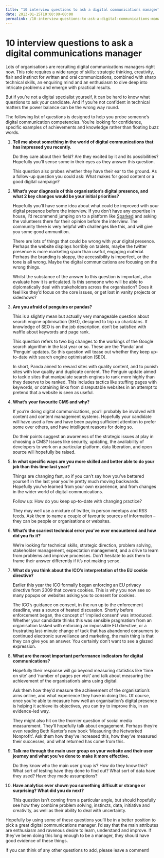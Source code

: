```yaml
---
title: "10 interview questions to ask a digital communications manager"
date: 2013-01-15T10:00:00+00:00
permalink: /10-interview-questions-to-ask-a-digital-communications-manager
---
```


# 10 interview questions to ask a digital communications manager

Lots of organisations are recruiting digital communications managers right now. This role requires a wide range of skills: strategic thinking, creativity, flair and instinct for written and oral communications, combined with sharp technical skills, an enquiring mind and an enthusiasm to dive deep into intricate problems and emerge with practical results.

But if you’re not a digital specialist yourself, it can be hard to know what questions to ask your candidate. And if you’re not confident in technical matters the power balance can be the wrong way round.

The following list of questions is designed to help you probe someone’s digital communication competencies. You’re looking for confidence, specific examples of achievements and knowledge rather than floating buzz words.

1. **Tell me about something in the world of digital communications that has impressed you recently.**

   Do they care about their field? Are they excited by it and its possibilities? Hopefully you’ll sense some in their eyes as they answer this question.

   This question also probes whether they have their ear to the ground. As a follow-up question you could ask: What makes for good content or a good digital campaign?

2. **What’s your diagnosis of this organisation’s digital presence, and what 2 key changes would be your initial priorities?**

   Hopefully you’ll have some idea about what could be improved with your digital presence before the interview. If you don’t have any expertise in house, I’d recommend jumping on to a platform like [Sparked](http://www.sparked.com/) and asking the volunteers there for their opinion before the interview. The community there is very helpful with challenges like this, and will give you some good ammunition.

   There are lots of things that could be wrong with your digital presence. Perhaps the website displays horribly on tablets, maybe the twitter presence is more marketing spam than useful, engaging material. Perhaps the branding is sloppy, the accessibility is imperfect, or the tone is all wrong. Maybe the digital communications are focusing on the wrong things.

   Whilst the substance of the answer to this question is important, also evaluate how it is articulated. Is this someone who will be able to diplomatically deal with stakeholders across the organisation? Does it feel like they’d focus on the core issues, or get lost in vanity projects or sideshows?

3. **Are you afraid of penguins or pandas?**

   This is a slightly mean but actually very manageable question about search engine optimisation (SEO), designed to trip up charlatans. If knowledge of SEO is on the job description, don’t be satisfied with waffle about keywords and page rank.

   This question refers to two big changes to the workings of the Google search algorithm in the last year or so. These are the ‘Panda’ and ‘Penguin’ updates. So this question will tease out whether they keep up-to-date with search engine optimisation (SEO).

   In short, Panda aimed to reward sites with quality content, and to punish sites with low quality and duplicate content. The Penguin update aimed to tackle sites that manipulate search engines to rank more highly than they deserve to be ranked. This includes tactics like stuffing pages with keywords, or obtaining links from disreputable websites in an attempt to pretend that a website is seen as useful.

4. **What’s your favourite CMS and why?**

   If you’re doing digital communications, you’ll probably be involved with content and content management systems. Hopefully your candidate will have used a few and have been paying sufficient attention to prefer some over others, and have intelligent reasons for doing so.

   Do their points suggest an awareness of the strategic issues at play in choosing a CMS? Issues like security, updating, the availability of developers to work on a particular platform, data liberation, and open source will hopefully be raised.

5. **In what specific ways are you more skilled and better able to do your job than this time last year?**

   Things are changing fast, so if you can’t say how you’ve bettered yourself in the last year you’re pretty much moving backwards. Hopefully you’ve learned from your own experience, and from changes in the wider world of digital communications.

   Follow up: How do you keep up-to-date with changing practice?

   They may well use a mixture of twitter, in person meetups and RSS feeds. Ask them to name a couple of favourite sources of information – they can be people or organisations or websites.

6. **What’s the scariest technical error you’ve ever encountered and how did you fix it?**

   We’re looking for technical skills, strategic direction, problem solving, stakeholder management, expectation management, and a drive to learn from problems and improve processes. Don’t hesitate to ask them to frame their answer differently if it’s not making sense.

7. **What do you think about the ICO’s interpretation of the EU cookie directive?**

   Earlier this year the ICO formally began enforcing an EU privacy directive from 2009 that covers cookies. This is why you now see so many popups on websites asking you to consent for cookies.

   The ICO’s guidance on consent, in the run up to the enforcement deadline, was a source of heated discussion. Shortly before enforcement began, the concept of ‘implied consent’ was introduced. Whether your candidate thinks this was sensible pragmatism from an organisation tasked with enforcing an impossible EU directive, or a frustrating last-minute change of tack that has abandoned consumers to continued electronic surveillance and marketing, the main thing is that they can give you an answer. You certainly don’t want to see a glazed expression.

8. **What are the most important performance indicators for digital communications?**

   Hopefully their response will go beyond measuring statistics like ‘time on site’ and ‘number of pages per visit’ and talk about measuring the achievement of the organisation’s aims using digital.

   Ask them how they’d measure the achievement of the organisation’s aims online, and what experience they have in doing this. Of course, once you’re able to measure how well an organisation’s digital presence is helping it achieve its objectives, you can try to improve this, in an evidence-led way.

   They might also hit on the thornier question of social media measurement. They’ll hopefully talk about engagement. Perhaps they’re even reading Beth Kanter’s new book ‘Measuring the Networked Nonprofit’. Ask them how they’ve increased this, how they’ve measured their successes, and what returned has come from this.

9. **Talk me through the main user group on your website and their user journey and what you’ve done to make it more effective.**

   Do they know who the main user group is? How do they know this? What sort of testing have they done to find out? What sort of data have they used? Have they made assumptions?

10. **Have analytics ever shown you something difficult or strange or surprising? What did you do next?**

    This question isn’t coming from a particular angle, but should hopefully see how they combine problem solving, instincts, data, initiative and creativity, as well as their ability to deal with uncertainty.

Hopefully by using some of these questions you’ll be in a better position to pick a great digital communications manager. I’d say that the main attributes are enthusiasm and ravenous desire to learn, understand and improve. If they’ve been doing this long enough to be a manager, they should have good evidence of these things.

If you can think of any other questions to add, please leave a comment!